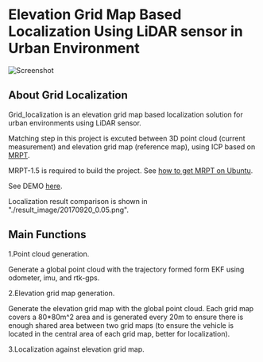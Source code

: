 # Elevation Grid Map Based Localization Using LiDAR sensor in Urban Environment

![Screenshot](/Screenshot.png)

## About Grid Localization
Grid_localization is an elevation grid map based localization solution for urban environments using LiDAR sensor.

Matching step in this project is excuted between 3D point cloud (current measurement) and elevation grid map (reference map), using ICP based on [MRPT](https://www.mrpt.org/).

MRPT-1.5 is required to build the project. See [how to get MRPT on Ubuntu](https://www.mrpt.org/MRPT_in_GNU/Linux_repositories).

See DEMO [here](https://www.youtube.com/watch?v=GNgIDupisc4&t=).

Localization result comparison is shown in "./result_image/20170920_0.05.png".


## Main Functions
1.Point cloud generation.

Generate a global point cloud with the trajectory formed form EKF using odometer, imu, and rtk-gps.

2.Elevation grid map generation.

Generate the elevation grid map with the global point cloud. Each grid map covers a 80*80m^2 area and is generated every 20m to ensure there is enough shared area between two grid maps (to ensure the vehicle is located in the central area of each grid map, better for localization).

3.Localization against elevation grid map.


